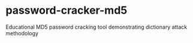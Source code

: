 # password-cracker-md5
Educational MD5 password cracking tool demonstrating dictionary attack methodology
